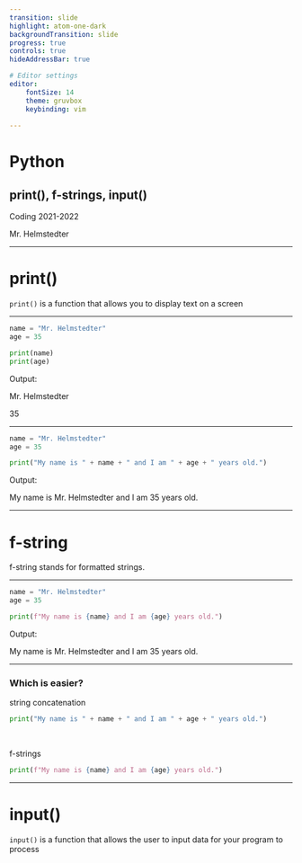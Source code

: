 ```yaml
---
transition: slide
highlight: atom-one-dark
backgroundTransition: slide
progress: true
controls: true
hideAddressBar: true

# Editor settings
editor:
    fontSize: 14
    theme: gruvbox
    keybinding: vim
    
---
```


<style>
@import url('https://fonts.googleapis.com/css2?family=Source+Code+Pro&display=swap');
.slide { color:#116466; background: #282c34;}
.slide h1{ color: #c678dd; font-family: 'Source Code Pro'; }
.slide h2{ color: #a9a1e1; font-family: 'Source Code Pro'; }
.slide h3{ color: #c678dd; font-family: 'Source Code Pro'; }
.reveal p { color: #98be65; font-family: 'Source Code Pro';}
.reveal li{ color: #51afef; font-family: 'Source Code Pro';}
.reveal a { color: #89b08c; font-family: 'Source Code Pro';}
.reveal th { color: #ECBE7B; font-family: 'Source Code Pro';}
.reveal tr { color: #51afef; font-family: 'Source Code Pro'; font-size: 90%; }
.reveal .controls { color: #0a97b0; }
.reveal .progress { color: #1b6ca8; }
</style>

# Python
## print(), f-strings, input()

Coding 2021-2022

Mr. Helmstedter

---

# print()

`print()` is a function that allows you to display text on a screen

---

```python
name = "Mr. Helmstedter"
age = 35

print(name)
print(age)
```
Output: 

Mr. Helmstedter

35

---

```python
name = "Mr. Helmstedter"
age = 35

print("My name is " + name + " and I am " + age + " years old.")
```

Output:

My name is Mr. Helmstedter and I am 35 years old.

---

# f-string

f-string stands for formatted strings.

---

```python
name = "Mr. Helmstedter"
age = 35

print(f"My name is {name} and I am {age} years old.")
```

Output:

My name is Mr. Helmstedter and I am 35 years old.

---

### Which is easier?

string concatenation
```python
print("My name is " + name + " and I am " + age + " years old.")
```

<br> 

f-strings
```python
print(f"My name is {name} and I am {age} years old.")
```

---

# input()

`input()` is a function that allows the user to input data for your program to process
